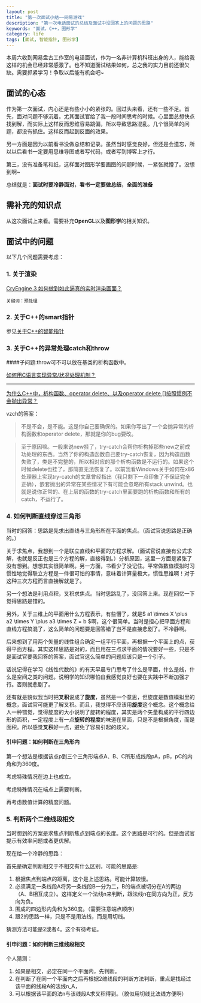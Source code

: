 ```yaml
---
layout: post
title: "第一次面试小结——网易游戏"
description: "第一次电话面试的总结及面试中没回答上的问题的思路"
keywords: "面试，C++，图形学"
category: life
tags: [面试, 智能指针, 图形学]
---
```


本周六收到网易盘古工作室的电话面试，作为一名非计算机科班出身的人，能给我这样的机会已经非常感激了。也不知道面试结果如何，总之我的实力目前还很欠缺。需要抓紧学习！争取以后能有机会吧~

## 面试的心态

作为第一次面试，内心还是有些小小的紧张的。回过头来看，还有一些不足。首先，面对问题不够沉着。尤其面试官给了我一段时间思考的时候。心里面总想快点找到解，而实际上这样反而思维容易跳偏，所以导致思路混乱。几个很简单的问题，都没有抓住。这样反而起到反面的效果。

另一方面是因为以前看书没做总结和记录。虽然当时感觉良好，但还是会遗忘，所以以后看书一定要用思维导图或者写代码，或者写到博客上才行。

第三，没有准备笔和纸，这样面对图形学要画图的问题时候，一紧张就懵了。没想到啊~

总结就是：**面试时要冷静面对**，**看书一定要做总结**，**全面的准备**

## 需补充的知识点

从这次面试上来看。需要补充**OpenGL**以及**图形学**的相关知识。

## 面试中的问题

以下几个问题需要考虑：

### 1. 关于渲染

[CryEngine 3 如何做到如此逼真的实时渲染画面？](http://www.zhihu.com/question/20787099)

    关键词：预处理

### 2. 关于C++的smart指针

参见[关于C++的智能指针](./about-smart-point.html)

### 3. 关于C++的异常处理catch和throw

####子问题:throw可不可以放在基类的析构函数中。

[如何用C语言实现异常/状况处理机制？](http://www.zhihu.com/question/20597909/answer/32371076)


----

[为什么C++中，析构函数、operator delete、以及operator delete []按照惯例不会抛出异常？](http://www.zhihu.com/question/28592504)

vzch的答案：

>不是不会，是不能。这是你自己要确保的。如果你写出了一个会抛异常的析构函数和operator delete，那就是你的bug要改。

>至于原因嘛。一般来说new挂了，try-catch会帮你析构掉那些new之前成功处理的东西。当然了你的构造函数自己要try-catch恢复，因为构造函数失败了，类是不完整的，所以相对应的那个析构函数是不运行的。如果这个时候delete也挂了，那简直无法恢复了。以前我看Windows关于如何在x86处理器上实现try-catch的文章曾经指出（我只剩下一点印象了不保证完全正确），嵌套抛出的异常在某些情况下有可能会忽略所有stack unwind。也就是说你正常的、在上层的函数的try-catch里面要跑的析构函数和所有的catch，不运行了。



### 4. 如何判断直线穿过三角形

当时的回答：思路是先求出直线与三角形所在平面的焦点。（面试官说思路是正确的。）

关于求焦点，我想到一个是联立直线和平面的方程求解。（面试官说直接有公式求解，也就是反正也是三个方程的解，直接得到。）分析原因，这里一方面是紧张了没有想到。想想其实很简单啊。另一方面，书看少了没记住。平常做数值模拟时习惯性地觉得联立方程是一件很可怕的事情，意味着计算量极大，惯性思维啊！对于这种三次方程而言直接解就是了。

另一个想法是利用点积，叉积求焦点。当时思路乱了，没回答上来。现在回忆一下觉得思路是错的。

另外，关于三维上的平面用什么方程表示，有些懵了，就是$ a1 \times X \plus a2 \times Y \plus a3 \times Z = b $啊，这个很简单。当时是担心把平面方程和直线方程搞混了，这么简单的问题要是回答错了岂不是直接悲剧了。不冷静啊。

后来想到了用两个矢量的线性组合确定一组平行平面，再根据一个平面上的点，获得平面方程。其实这样思路是对的，而且用在三点求平面的情况要好一些，只是不是面试官要我回答的答案，面试官这么简单的问题应该只是一个引子。

话说记得在学习《线性代数的》的有天早晨专门思考了什么是平面，什么是线，什么是空间之类的问题。说明学的知识哪怕自我感觉良好也要在实践中不断加强才行。否则就悲剧了。

还有就是貌似我当时把**叉积**说成了**旋度**，虽然是一个意思，但旋度是数值模拟里的概念，面试官可能更了解叉积。而且，我觉得不应该用**旋度**这个概念。这个概念给人一种错觉，觉得旋度的大小说明了旋转的程度，其实是两个矢量构成的平行四边形的面积，一定程度上有一点**旋转的程度**的味道在里面，只是不是根据角度，而是面积。所以感觉**叉积**好一点，避免了容易引起的歧义。

#### 引申问题：如何判断在三角形内

第一个想法是根据该点p到三个三角形端点A、B、C所形成线段pA，pB，pC的内角和为360度。

考虑特殊情况在边上也成立。

考虑特殊情况在端点上需要判断。

再考虑数值计算的精度问题。

### 5. 判断两个二维线段相交

当时想到的方案是求焦点判断焦点到端点的长度。这个思路是可行的。但是面试官提示有效率问题或者更优解。

现在给一个冷静的思路：

首先是确定判断相交于不相交有什么区别，可能的思路是:

1. 根据焦点到端点的距离，这个是上述思路。可能计算较慢。
2. 必须满足一条线段A将另一条线段B一分为二，B的端点被切分在A的两边（A、B相互成立）。这样定义一个法线n来判断，跟法线n在同方向为正，反方向为负。
3. 围成的四边形内角和为360度。（需要注意端点顺序）
4. 跟2的思路一样，只是不是用法线，而是用切线。

猜测方法可能是2或者4。这个有待考证。

#### 引申问题：如何判断三维线段相交

个人猜测：

1. 如果是相交，必定在同一个平面内，先判断。
2. 在判断了在同一个平面内之后再根据2维线段的判断方法判断，重点是找经过该平面的线段A的法线n_A，
3. 可以根据该平面的法n与该线段A求叉积得到。（貌似用切线比法线方便啊）
